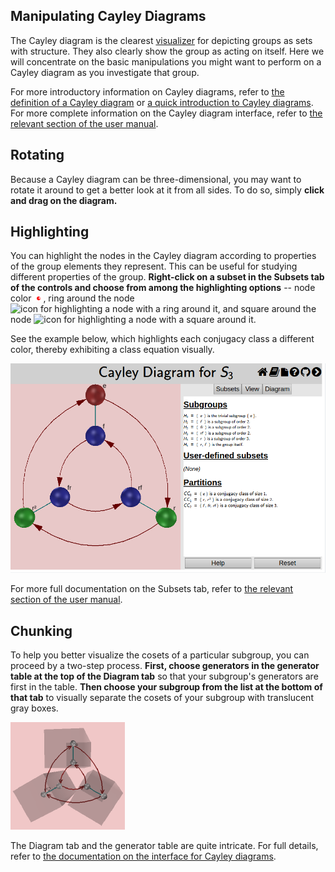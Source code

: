 
## Manipulating Cayley Diagrams

The Cayley diagram is the clearest [visualizer](rf-geterms.md#visualizers)
for depicting groups as sets with structure. They also clearly show the
group as acting on itself. Here we will concentrate on the basic
manipulations you might want to perform on a Cayley diagram as you
investigate that group.

For more introductory information on Cayley diagrams, refer to [the
definition of a Cayley diagram](rf-groupterms.md#cayleydiagram) or [a quick
introduction to Cayley diagrams](gs-cd-intro.md). For more complete
information on the Cayley diagram interface, refer to [the relevant section
of the user manual](rf-um-cd-options.md).

## Rotating

Because a Cayley diagram can be three-dimensional, you may want to rotate it
around to get a better look at it from all sides. To do so, simply **click
and drag on the diagram.**

## Highlighting

You can highlight the nodes in the Cayley diagram according to properties of
the group elements they represent. This can be useful for studying different
properties of the group. **Right-click on a subset in the Subsets tab of the
controls and choose from among the highlighting options** -- node color
![icon for highlighting node color](hightype-sphere-node.jpg), ring around
the node ![icon for highlighting a node with a ring around
it](hightype-sphere-ring.jpg), and square around the node ![icon for
highlighting a node with a square around it](hightype-sphere-square.jpg).

See the example below, which highlights each conjugacy class a different
color, thereby exhibiting a class equation visually.

![Cayley diagram of S_3 with each conjugacy class highlighted a different color](s_3_cayley_highlighted.png)

For more full documentation on the Subsets tab, refer to [the relevant section of the user manual](rf-um-subsetlistbox.md).

## Chunking

To help you better visualize the cosets of a particular subgroup, you can
proceed by a two-step process. **First, choose generators in the generator
table at the top of the Diagram tab** so that your subgroup's generators are
first in the table. **Then choose your subgroup from the list at the bottom
of that tab** to visually separate the cosets of your subgroup with
translucent gray boxes.

![Cayley diagram with cosets grouped in chunks](illustration-cdchunking.png)

The Diagram tab and the generator table are quite intricate. For full
details, refer to [the documentation on the interface for Cayley
diagrams](rf-um-cd-options.md).
